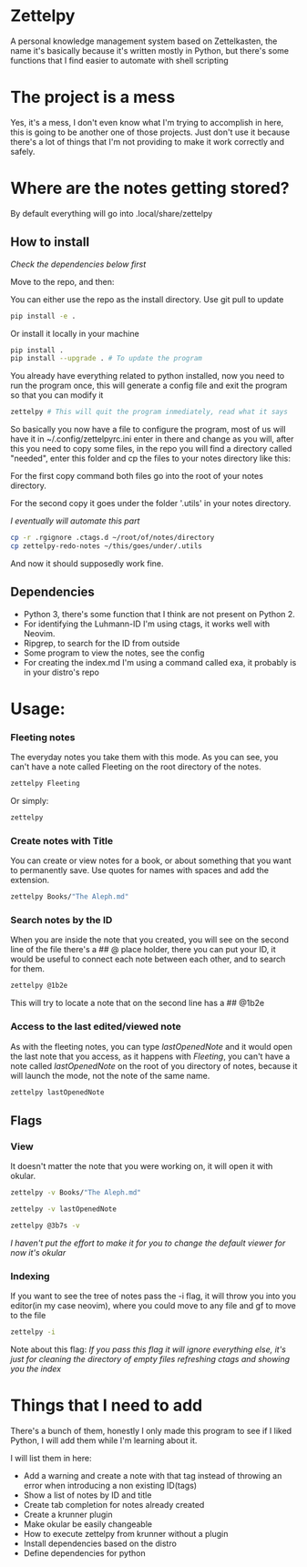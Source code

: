 # Zettelpy
A personal knowledge management system based on Zettelkasten, the name it's
basically because it's written mostly in Python, but there's some functions
that I find easier to automate with shell scripting

# The project is a mess
Yes, it's a mess, I don't even know what I'm trying to accomplish in here, this
is going to be another one of those projects. Just don't use it because there's
a lot of things that I'm not providing to make it work correctly and safely.

# Where are the notes getting stored?
By default everything will go into .local/share/zettelpy

## How to install
*Check the dependencies below first*

Move to the repo, and then:

You can either use the repo as the install directory. Use git pull to update
```bash
pip install -e .
```

Or install it locally in your machine
```bash
pip install .
pip install --upgrade . # To update the program
```

You already have everything related to python installed, now you need to run the
program once, this will generate a config file and exit the program so that you
can modify it
```bash
zettelpy # This will quit the program inmediately, read what it says
```

So basically you now have a file to configure the program, most of us will have
it in ~/.config/zettelpyrc.ini enter in there and change as you will, after this
you need to copy some files, in the repo you will find a directory called
"needed", enter this folder and cp the files to your notes directory like this:

For the first copy command both files go into the root of your notes directory.

For the second copy it goes under the folder '.utils' in your notes directory.

*I eventually will automate this part*

```bash
cp -r .rgignore .ctags.d ~/root/of/notes/directory
cp zettelpy-redo-notes ~/this/goes/under/.utils
```

And now it should supposedly work fine.

## Dependencies
- Python 3, there's some function that I think are not present on Python 2.
- For identifying the Luhmann-ID I'm using ctags, it works well with Neovim.
- Ripgrep, to search for the ID from outside
- Some program to view the notes, see the config
- For creating the index.md I'm using a command called exa, it probably is in
  your distro's repo

# Usage:
### Fleeting notes
The everyday notes you take them with this mode. As you can see, you can't have
a note called Fleeting on the root directory of the notes.
```bash
zettelpy Fleeting
```

Or simply:
```bash
zettelpy
```

### Create notes with Title
You can create or view notes for a book, or about something that you want to
permanently save. Use quotes for names with spaces and add the extension.
```bash
zettelpy Books/"The Aleph.md"
```

### Search notes by the ID
When you are inside the note that you created, you will see on the second line
of the file there's a ## @ place holder, there you can put your ID, it would be
useful to connect each note between each other, and to search for them.
```bash
zettelpy @1b2e
```

This will try to locate a note that on the second line has a ## @1b2e

### Access to the last edited/viewed note
As with the fleeting notes, you can type *lastOpenedNote* and it would open the
last note that you access, as it happens with *Fleeting*, you can't have a note
called *lastOpenedNote* on the root of you directory of notes, because it will
launch the mode, not the note of the same name.
```bash
zettelpy lastOpenedNote
```

## Flags
### View
It doesn't matter the note that you were working on, it will open it with
okular.
```bash
zettelpy -v Books/"The Aleph.md"
```

```bash
zettelpy -v lastOpenedNote
```

```bash
zettelpy @3b7s -v
```
_I haven't put the effort to make it for you to change the default viewer
for now it's okular_

### Indexing
If you want to see the tree of notes pass the -i flag, it will throw you into
you editor(in my case neovim), where you could move to any file and gf to move
to the file

```bash
zettelpy -i
```
Note about this flag: *If you pass this flag it will ignore everything else,
it's just for cleaning the directory of empty files refreshing ctags and
showing you the index*

# Things that I need to add
There's a bunch of them, honestly I only made this program to see if I liked
Python, I will add them while I'm learning about it.

I will list them in here:
- Add a warning and create a note with that tag instead of throwing an
  error when introducing a non existing ID(tags)
- Show a list of notes by ID and title
- Create tab completion for notes already created
- Create a krunner plugin
- Make okular be easily changeable
- How to execute zettelpy from krunner without a plugin
- Install dependencies based on the distro
- Define dependencies for python
